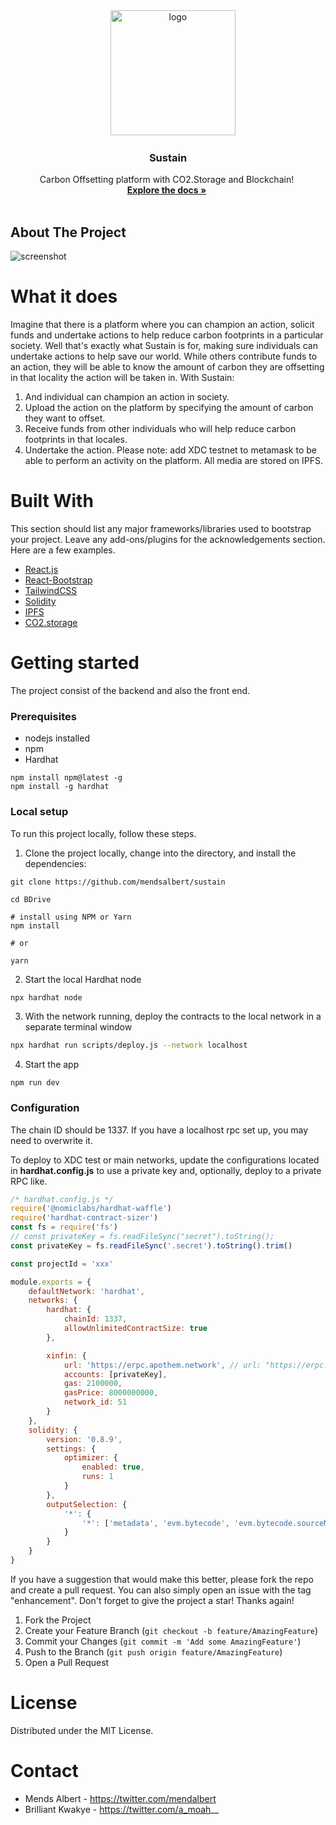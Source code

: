 <div align="center">
    <img width="200" src="/Cloudversify-01.png" alt="logo">

<h3 align="center">Sustain</h3>

<p align="center">
    Carbon Offsetting platform with CO2.Storage and Blockchain!
    <br />
    <a href="https://github.com/mendsalbert/sustain"><strong>Explore the docs »</strong></a>
    <br />
    <br />

</p>

</div>

<!-- ABOUT THE PROJECT -->

## About The Project

<img src="/Screenshot.png" alt="screenshot" width="" >

# What it does

Imagine that there is a platform where you can champion an action, solicit funds and undertake actions to help reduce carbon footprints in a particular society. Well that's exactly what Sustain is for, making sure individuals can undertake actions to help save our world. While others contribute funds to an action, they will be able to know the amount of carbon they are offsetting in that locality the action will be taken in.
With Sustain:

1. And individual can champion an action in society.
2. Upload the action on the platform by specifying the amount of carbon they want to offset.
3. Receive funds from other individuals who will help reduce carbon footprints in that locales.
4. Undertake the action.
   Please note: add XDC testnet to metamask to be able to perform an activity on the platform.
   All media are stored on IPFS.

# Built With

This section should list any major frameworks/libraries used to bootstrap your project. Leave any add-ons/plugins for the acknowledgements section. Here are a few examples.

-   [React.js](https://reactjs.org/)
-   [React-Bootstrap](https://react-bootstrap.github.io/)
-   [TailwindCSS](https://tailwindcss.com/docs/guides/create-react-app)
-   [Solidity](https://docs.soliditylang.org/en/v0.8.13/)
-   [IPFS](https://ipfs.io/)
-   [CO2.storage](https://co2.storage/profile)

# Getting started

The project consist of the backend and also the front end.

### Prerequisites

-   nodejs installed
-   npm
-   Hardhat

```
npm install npm@latest -g
npm install -g hardhat
```

### Local setup

To run this project locally, follow these steps.

1. Clone the project locally, change into the directory, and install the dependencies:

```
git clone https://github.com/mendsalbert/sustain

cd BDrive

# install using NPM or Yarn
npm install

# or

yarn
```

2. Start the local Hardhat node

```sh
npx hardhat node
```

3. With the network running, deploy the contracts to the local network in a separate terminal window

```sh
npx hardhat run scripts/deploy.js --network localhost
```

4. Start the app

```
npm run dev
```

### Configuration

The chain ID should be 1337. If you have a localhost rpc set up, you may need to overwrite it.

To deploy to XDC test or main networks, update the configurations located in **hardhat.config.js** to use a private key and, optionally, deploy to a private RPC like.

```javascript
/* hardhat.config.js */
require('@nomiclabs/hardhat-waffle')
require('hardhat-contract-sizer')
const fs = require('fs')
// const privateKey = fs.readFileSync("secret").toString();
const privateKey = fs.readFileSync('.secret').toString().trim()

const projectId = 'xxx'

module.exports = {
    defaultNetwork: 'hardhat',
    networks: {
        hardhat: {
            chainId: 1337,
            allowUnlimitedContractSize: true
        },

        xinfin: {
            url: 'https://erpc.apothem.network', // url: "https://erpc.apothem.network",
            accounts: [privateKey],
            gas: 2100000,
            gasPrice: 8000000000,
            network_id: 51
        }
    },
    solidity: {
        version: '0.8.9',
        settings: {
            optimizer: {
                enabled: true,
                runs: 1
            }
        },
        outputSelection: {
            '*': {
                '*': ['metadata', 'evm.bytecode', 'evm.bytecode.sourceMap']
            }
        }
    }
}
```

If you have a suggestion that would make this better, please fork the repo and create a pull request. You can also simply open an issue with the tag "enhancement". Don't forget to give the project a star! Thanks again!

1. Fork the Project
2. Create your Feature Branch (`git checkout -b feature/AmazingFeature`)
3. Commit your Changes (`git commit -m 'Add some AmazingFeature'`)
4. Push to the Branch (`git push origin feature/AmazingFeature`)
5. Open a Pull Request

# License

Distributed under the MIT License.

# Contact

-   Mends Albert - https://twitter.com/mendalbert
-   Brilliant Kwakye - https://twitter.com/a_moah__
